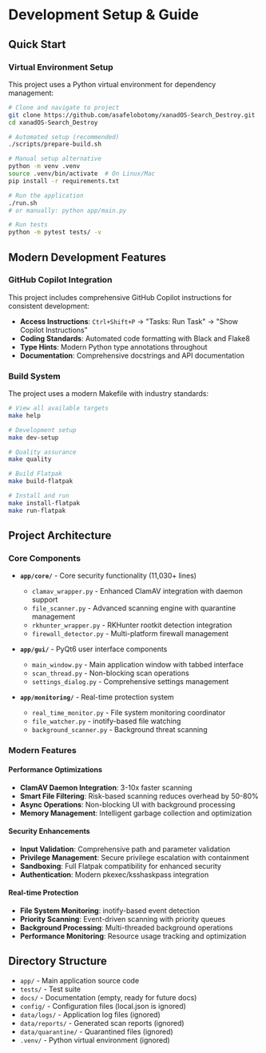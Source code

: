 # Development Setup & Guide

## Quick Start

### Virtual Environment Setup

This project uses a Python virtual environment for dependency management:

```bash
# Clone and navigate to project
git clone https://github.com/asafelobotomy/xanadOS-Search_Destroy.git
cd xanadOS-Search_Destroy

# Automated setup (recommended)
./scripts/prepare-build.sh

# Manual setup alternative
python -m venv .venv
source .venv/bin/activate  # On Linux/Mac
pip install -r requirements.txt

# Run the application
./run.sh
# or manually: python app/main.py

# Run tests
python -m pytest tests/ -v
```

## Modern Development Features

### GitHub Copilot Integration

This project includes comprehensive GitHub Copilot instructions for consistent development:

- **Access Instructions**: `Ctrl+Shift+P` → "Tasks: Run Task" → "Show Copilot Instructions"
- **Coding Standards**: Automated code formatting with Black and Flake8
- **Type Hints**: Modern Python type annotations throughout
- **Documentation**: Comprehensive docstrings and API documentation

### Build System

The project uses a modern Makefile with industry standards:

```bash
# View all available targets
make help

# Development setup
make dev-setup

# Quality assurance
make quality

# Build Flatpak
make build-flatpak

# Install and run
make install-flatpak
make run-flatpak
```

## Project Architecture

### Core Components

- **`app/core/`** - Core security functionality (11,030+ lines)
  - `clamav_wrapper.py` - Enhanced ClamAV integration with daemon support
  - `file_scanner.py` - Advanced scanning engine with quarantine management
  - `rkhunter_wrapper.py` - RKHunter rootkit detection integration
  - `firewall_detector.py` - Multi-platform firewall management

- **`app/gui/`** - PyQt6 user interface components
  - `main_window.py` - Main application window with tabbed interface
  - `scan_thread.py` - Non-blocking scan operations
  - `settings_dialog.py` - Comprehensive settings management

- **`app/monitoring/`** - Real-time protection system
  - `real_time_monitor.py` - File system monitoring coordinator
  - `file_watcher.py` - inotify-based file watching
  - `background_scanner.py` - Background threat scanning

### Modern Features

#### Performance Optimizations

- **ClamAV Daemon Integration**: 3-10x faster scanning
- **Smart File Filtering**: Risk-based scanning reduces overhead by 50-80%
- **Async Operations**: Non-blocking UI with background processing
- **Memory Management**: Intelligent garbage collection and optimization

#### Security Enhancements

- **Input Validation**: Comprehensive path and parameter validation
- **Privilege Management**: Secure privilege escalation with containment
- **Sandboxing**: Full Flatpak compatibility for enhanced security
- **Authentication**: Modern pkexec/ksshaskpass integration

#### Real-time Protection

- **File System Monitoring**: inotify-based event detection
- **Priority Scanning**: Event-driven scanning with priority queues
- **Background Processing**: Multi-threaded background operations
- **Performance Monitoring**: Resource usage tracking and optimization

## Directory Structure

- `app/` - Main application source code
- `tests/` - Test suite
- `docs/` - Documentation (empty, ready for future docs)
- `config/` - Configuration files (local.json is ignored)
- `data/logs/` - Application log files (ignored)
- `data/reports/` - Generated scan reports (ignored)
- `data/quarantine/` - Quarantined files (ignored)
- `.venv/` - Python virtual environment (ignored)
